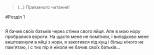>(...) Приємного читання!

#Розділ 1
##

Я бачив своїх батьків через стінки свого яйця.
Але в мою нору пробралися вороги.
На щастя мене не помітили,
і випадково мене виштовхнули в яйці з нори,
я закотився під кущ і більш нічого не пам'ятаю,
і с тих пір я ніколи не бачив своїх батьків...
